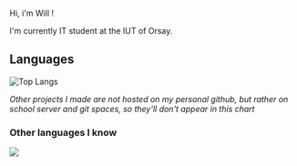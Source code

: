 Hi, i'm Will !

I'm currently IT student at the IUT of Orsay.
## Languages
![Top Langs](https://github-readme-stats.vercel.app/api/top-langs/?username=will-cupa&layout=compact&size_weight=0.5&count_weight=0.5)

*Other projects I made are not hosted on my personal github, but rather on school server and git spaces, so they'll don't appear in this chart*

### Other languages I know
<img src="https://skillicons.dev/icons?i=cs,java,javascript"/>